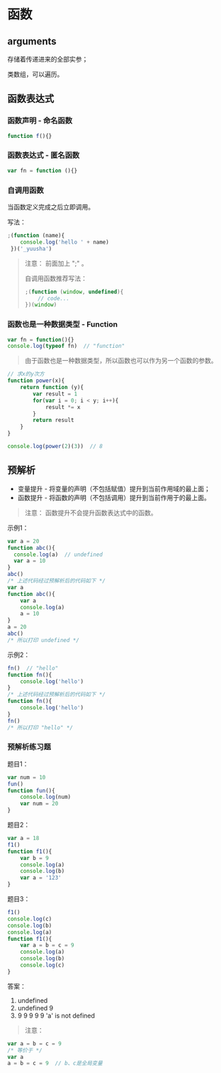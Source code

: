 # 函数

## arguments

存储着传递进来的全部实参；

类数组，可以遍历。

## 函数表达式

### 函数声明 - 命名函数

```js
function f(){}
```

### 函数表达式 - 匿名函数

```js
var fn = function (){}
```

### 自调用函数

当函数定义完成之后立即调用。

写法：

```js
;(function (name){
    console.log('hello ' + name)
 })('_yuusha')
```

> 注意： 前面加上 ";" 。
>
> 自调用函数推荐写法：
>
> ```js
> ;(function (window, undefined){
>     // code...
> })(window)
> ```
>
> 

### 函数也是一种数据类型 - Function

```js
var fn = function(){}
console.log(typeof fn)  // "function"
```

> 由于函数也是一种数据类型，所以函数也可以作为另一个函数的参数。

```js
// 求x的y次方
function power(x){
    return function (y){
        var result = 1
        for(var i = 0; i < y; i++){
            result *= x
        }
        return result
    }
}

console.log(power(2)(3))  // 8
```

## 预解析

- 变量提升 - 将变量的声明（不包括赋值）提升到当前作用域的最上面；
- 函数提升 - 将函数的声明（不包括调用）提升到当前作用于的最上面。
> 注意： 函数提升不会提升函数表达式中的函数。

示例1：

```js
var a = 20
function abc(){
  console.log(a)  // undefined
  var a = 10
}
abc()
/* 上述代码经过预解析后的代码如下 */
var a
function abc(){
    var a
    console.log(a)
    a = 10
}
a = 20
abc()
/* 所以打印 undefined */
```

示例2：

```js
fn()  // "hello"
function fn(){
    console.log('hello')
}
/* 上述代码经过预解析后的代码如下 */
function fn(){
    console.log('hello')
}
fn()
/* 所以打印 "hello" */
```

### 预解析练习题

题目1：

```js
var num = 10
fun()
function fun(){
    console.log(num)
    var num = 20
}
```

题目2：

```js
var a = 18
f1()
function f1(){
    var b = 9
    console.log(a)
    console.log(b)
    var a = '123'
}
```

题目3：

```js
f1()
console.log(c)
console.log(b)
console.log(a)
function f1(){
    var a = b = c = 9
    console.log(a)
    console.log(b)
    console.log(c)
}
```

答案：

1. undefined
2. undefined  9
3. 9  9  9  9  9  'a' is not defined

> 注意： 

```js
var a = b = c = 9
/* 等价于 */
var a
a = b = c = 9  // b、c是全局变量
```

